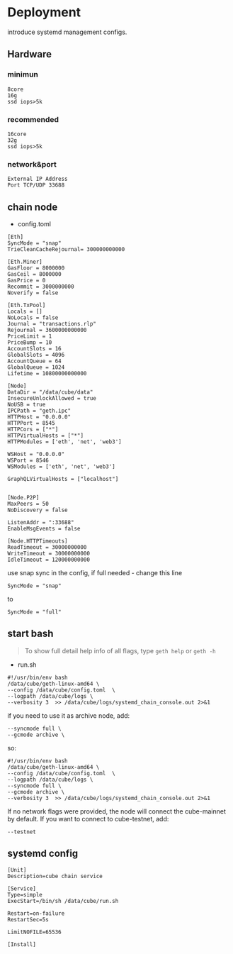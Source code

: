 # Deployment

introduce systemd management configs.

## Hardware

### minimun

```
8core
16g
ssd iops>5k
```

### recommended
```
16core
32g
ssd iops>5k
```

### network&port

```
External IP Address
Port TCP/UDP 33688
```

## chain node

* config.toml

```
[Eth]
SyncMode = "snap"
TrieCleanCacheRejournal= 300000000000

[Eth.Miner]
GasFloor = 8000000
GasCeil = 8000000
GasPrice = 0
Recommit = 3000000000
Noverify = false

[Eth.TxPool]
Locals = []
NoLocals = false
Journal = "transactions.rlp"
Rejournal = 3600000000000
PriceLimit = 1
PriceBump = 10
AccountSlots = 16
GlobalSlots = 4096
AccountQueue = 64
GlobalQueue = 1024
Lifetime = 10800000000000

[Node]
DataDir = "/data/cube/data"
InsecureUnlockAllowed = true
NoUSB = true
IPCPath = "geth.ipc"
HTTPHost = "0.0.0.0"
HTTPPort = 8545
HTTPCors = ["*"]
HTTPVirtualHosts = ["*"]
HTTPModules = ['eth', 'net', 'web3']

WSHost = "0.0.0.0"
WSPort = 8546
WSModules = ['eth', 'net', 'web3']

GraphQLVirtualHosts = ["localhost"]


[Node.P2P]
MaxPeers = 50
NoDiscovery = false

ListenAddr = ":33688"
EnableMsgEvents = false

[Node.HTTPTimeouts]
ReadTimeout = 30000000000
WriteTimeout = 30000000000
IdleTimeout = 120000000000

```

use snap sync in the config, if full needed - change this line
```
SyncMode = "snap"
```
to
```
SyncMode = "full"
```

## start bash

> To show full detail help info of all flags, type `geth help` or `geth -h`

* run.sh


```
#!/usr/bin/env bash
/data/cube/geth-linux-amd64 \
--config /data/cube/config.toml  \
--logpath /data/cube/logs \
--verbosity 3  >> /data/cube/logs/systemd_chain_console.out 2>&1
```

if you need to use it as archive node, add: 

```
--syncmode full \
--gcmode archive \
```

so: 

```
#!/usr/bin/env bash
/data/cube/geth-linux-amd64 \
--config /data/cube/config.toml  \
--logpath /data/cube/logs \
--syncmode full \
--gcmode archive \
--verbosity 3  >> /data/cube/logs/systemd_chain_console.out 2>&1
```

If no network flags were provided, the node will connect the cube-mainnet by default. If you want to connect to cube-testnet, add:

```
--testnet
```

## systemd config

```
[Unit]
Description=cube chain service

[Service]
Type=simple
ExecStart=/bin/sh /data/cube/run.sh

Restart=on-failure
RestartSec=5s

LimitNOFILE=65536

[Install]

```